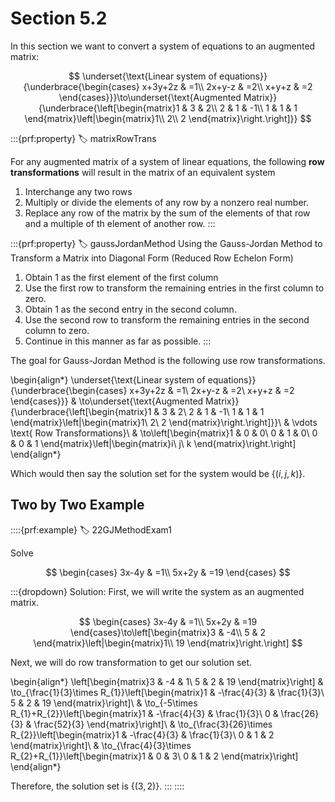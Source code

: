 # Section 5.2

In this section we want to convert a system of equations to an augmented matrix:

$$
\underset{\text{Linear system of equations}}{\underbrace{\begin{cases}
x+3y+2z & =1\\
2x+y-z & =2\\
x+y+z & =2
\end{cases}}}\to\underset{\text{Augmented Matrix}}{\underbrace{\left[\begin{matrix}1 & 3 & 2\\
2 & 1 & -1\\
1 & 1 & 1
\end{matrix}\left|\begin{matrix}1\\
2\\
2
\end{matrix}\right.\right]}}
$$

:::{prf:property}
:label: matrixRowTrans

For any augmented matrix of a system of linear equations, the following **row transformations** will result in the matrix of an equivalent system

1. Interchange any two rows
1. Multiply or divide the elements of any row by a nonzero real number.
1. Replace any row of the matrix by the sum of the elements of that row and a multiple of th element of another row.
:::

:::{prf:property}
:label: gaussJordanMethod
Using the Gauss-Jordan Method to Transform a Matrix into Diagonal Form (Reduced Row Echelon Form)

1. Obtain 1 as the first element of the first column
1. Use the first row to transform the remaining entries in the first column to zero.
1. Obtain 1 as the second entry in the second column.
1. Use the second row to transform the remaining entries in the second column to zero.
1. Continue in this manner as far as possible.
:::

The goal for Gauss-Jordan Method is the following use row transformations.

\begin{align*}
\underset{\text{Linear system of equations}}{\underbrace{\begin{cases}
x+3y+2z & =1\\
2x+y-z & =2\\
x+y+z & =2
\end{cases}}} & \to\underset{\text{Augmented Matrix}}{\underbrace{\left[\begin{matrix}1 & 3 & 2\\
2 & 1 & -1\\
1 & 1 & 1
\end{matrix}\left|\begin{matrix}1\\
2\\
2
\end{matrix}\right.\right]}}\\
 & \vdots \text{ Row Transformations}\\
 & \to\left[\begin{matrix}1 & 0 & 0\\
0 & 1 & 0\\
0 & 0 & 1
\end{matrix}\left|\begin{matrix}i\\
j\\
k
\end{matrix}\right.\right]
\end{align*}

Which would then say the solution set for the system would be $\{(i,j,k)\}$.

## Two by Two Example

::::{prf:example}
:label: 22GJMethodExam1

Solve

$$
\begin{cases}
3x-4y & =1\\
5x+2y & =19
\end{cases}
$$

:::{dropdown} Solution:
First, we will write the system as an augmented matrix.

$$
\begin{cases}
3x-4y & =1\\
5x+2y & =19
\end{cases}\to\left[\begin{matrix}3 & -4\\
5 & 2
\end{matrix}\left|\begin{matrix}1\\
19
\end{matrix}\right.\right]
$$

Next, we will do row transformation to get our solution set.

\begin{align*}
\left[\begin{matrix}3 & -4 & 1\\
5 & 2 & 19
\end{matrix}\right] & \to_{\frac{1}{3}\times R_{1}}\left[\begin{matrix}1 & -\frac{4}{3} & \frac{1}{3}\\
5 & 2 & 19
\end{matrix}\right]\\
 & \to_{-5\times R_{1}+R_{2}}\left[\begin{matrix}1 & -\frac{4}{3} & \frac{1}{3}\\
0 & \frac{26}{3} & \frac{52}{3}
\end{matrix}\right]\\
 & \to_{\frac{3}{26}\times R_{2}}\left[\begin{matrix}1 & -\frac{4}{3} & \frac{1}{3}\\
0 & 1 & 2
\end{matrix}\right]\\
 & \to_{\frac{4}{3}\times R_{2}+R_{1}}\left[\begin{matrix}1 & 0 & 3\\
0 & 1 & 2
\end{matrix}\right]
\end{align*}

Therefore, the solution set is $\{(3,2)\}$.
:::
::::